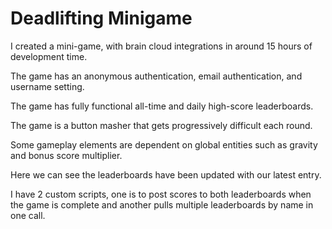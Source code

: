 # Deadlifting Minigame
I created a mini-game, with brain cloud integrations in around 15 hours of development time. 

The game has an anonymous authentication, email authentication, and username setting.

The game has fully functional all-time and daily high-score leaderboards.

The game is a button masher that gets progressively difficult each round.

Some gameplay elements are dependent on global entities such as gravity and bonus score multiplier.

Here we can see the leaderboards have been updated with our latest entry.

I have 2 custom scripts, one is to post scores to both leaderboards when the game is complete and another pulls multiple leaderboards by name in one call.
